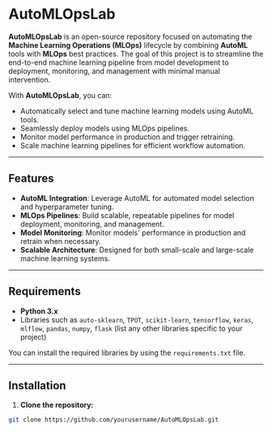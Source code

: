# AutoMLOpsLab

**AutoMLOpsLab** is an open-source repository focused on automating the **Machine Learning Operations (MLOps)** lifecycle by combining **AutoML** tools with **MLOps** best practices. The goal of this project is to streamline the end-to-end machine learning pipeline from model development to deployment, monitoring, and management with minimal manual intervention.

With **AutoMLOpsLab**, you can:
- Automatically select and tune machine learning models using AutoML tools.
- Seamlessly deploy models using MLOps pipelines.
- Monitor model performance in production and trigger retraining.
- Scale machine learning pipelines for efficient workflow automation.

---

## Features

- **AutoML Integration**: Leverage AutoML for automated model selection and hyperparameter tuning.
- **MLOps Pipelines**: Build scalable, repeatable pipelines for model deployment, monitoring, and management.
- **Model Monitoring**: Monitor models' performance in production and retrain when necessary.
- **Scalable Architecture**: Designed for both small-scale and large-scale machine learning systems.

---

## Requirements

- **Python 3.x**
- Libraries such as `auto-sklearn`, `TPOT`, `scikit-learn`, `tensorflow`, `keras`, `mlflow`, `pandas`, `numpy`, `flask` (list any other libraries specific to your project)

You can install the required libraries by using the `requirements.txt` file.

---

## Installation

1. **Clone the repository:**

```bash
git clone https://github.com/yourusername/AutoMLOpsLab.git
